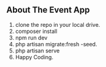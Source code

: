 ## About The Event App

1. clone the repo in your local drive.
2. composer install
3. npm run dev
4. php artisan migrate:fresh -seed.
5. php artisan serve
6. Happy Coding. 